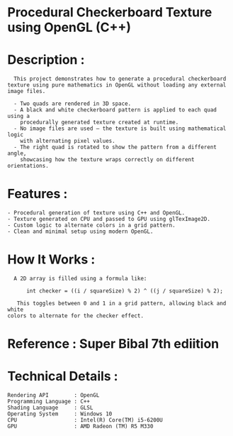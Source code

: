 # Procedural Checkerboard Texture using OpenGL (C++)

# Description : 
      This project demonstrates how to generate a procedural checkerboard 
    texture using pure mathematics in OpenGL without loading any external image files.

      - Two quads are rendered in 3D space.
      - A black and white checkerboard pattern is applied to each quad using a 
        procedurally generated texture created at runtime.
      - No image files are used – the texture is built using mathematical logic 
        with alternating pixel values.
      - The right quad is rotated to show the pattern from a different angle, 
        showcasing how the texture wraps correctly on different orientations.

# Features : 
    - Procedural generation of texture using C++ and OpenGL.
    - Texture generated on CPU and passed to GPU using glTexImage2D.
    - Custom logic to alternate colors in a grid pattern.
    - Clean and minimal setup using modern OpenGL.

# How It Works : 
      A 2D array is filled using a formula like:
      
          int checker = ((i / squareSize) % 2) ^ ((j / squareSize) % 2);
    
       This toggles between 0 and 1 in a grid pattern, allowing black and white
    colors to alternate for the checker effect.

   
# Reference : Super Bibal 7th ediition 

# Technical Details : 
    Rendering API        : OpenGL
    Programming Language : C++ 
    Shading Language     : GLSL
    Operating System     : Windows 10
    CPU                  : Intel(R) Core(TM) i5-6200U 
    GPU                  : AMD Radeon (TM) R5 M330
